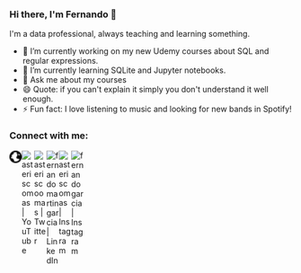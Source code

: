 ### Hi there, I'm Fernando 👋

I'm a data professional, always teaching and learning something.

- 🔭 I’m currently working on my new Udemy courses about SQL and regular expressions.
- 🌱 I’m currently learning SQLite and Jupyter notebooks.
- 💬 Ask me about my courses
- 😄 Quote: if you can't explain it simply you don't understand it well enough.
- ⚡ Fun fact: I love listening to music and looking for new bands in Spotify!

### Connect with me:

[<img align="left" alt="asteriscomas" width="22px" src="https://raw.githubusercontent.com/iconic/open-iconic/master/svg/globe.svg" />][website]
[<img align="left" alt="asteriscomas | YouTube" width="22px" src="https://cdn.jsdelivr.net/npm/simple-icons@v3/icons/youtube.svg" />][youtube]
[<img align="left" alt="asteriscoomas | Twitter" width="22px" src="https://cdn.jsdelivr.net/npm/simple-icons@v3/icons/twitter.svg" />][twitter]
[<img align="left" alt="fernandomartingarcia | LinkedIn" width="22px" src="https://cdn.jsdelivr.net/npm/simple-icons@v3/icons/linkedin.svg" />][linkedin]
[<img align="left" alt="asteriscomas | Instagram" width="22px" src="https://cdn.jsdelivr.net/npm/simple-icons@v3/icons/instagram.svg" />][instagram]
[<img align="left" alt="fernandogarcia | Instagram" width="22px" src="https://cdn.jsdelivr.net/npm/simple-icons@v3/icons/udemy.svg" />][udemy]


<!--
**fergarciafer/fergarciafer** is a ✨ _special_ ✨ repository because its `README.md` (this file) appears on your GitHub profile.

Here are some ideas to get you started:

- 🔭 I’m currently working on my new Udemy courses about SQL and regular expressions.
- 🌱 I’m currently learning.
- 👯 I’m looking to collaborate on ...
- 🤔 I’m looking for help with ...
- 💬 Ask me about my courses 
- 📫 How to reach me: ...
- 😄 Pronouns: ...
- ⚡ Fun fact: I love listening to music and finding new bands in Spotify!
-->

[website]: https://asteriscomas.onrender.com
[twitter]: https://twitter.com/asteriscoomas
[youtube]: https://youtube.com/channel/UCLnBUirMKBZ_4s8tTQyQuvg
[instagram]: https://instagram.com/asteriscomas
[linkedin]: https://linkedin.com/in/fernandomartingarcia
[udemy]: https://www.udemy.com/user/fernando-garcia-34/

